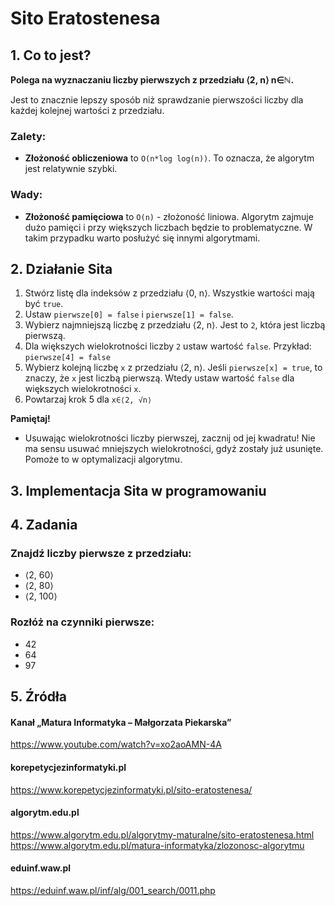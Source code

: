 # Sito Eratostenesa

## 1. Co to jest?
**Polega na wyznaczaniu liczby pierwszych z przedziału ⟨2, n⟩ n∈ℕ.**

Jest to znacznie lepszy sposób niż sprawdzanie pierwszości liczby
dla każdej kolejnej wartości z przedziału.

### Zalety:
- **Złożoność obliczeniowa** to `O(n*log log(n))`. To oznacza, że algorytm jest relatywnie szybki.

### Wady:
- **Złożoność pamięciowa** to `O(n)` - złożoność liniowa. Algorytm zajmuje dużo pamięci i przy większych liczbach będzie to problematyczne. W takim przypadku warto posłużyć się innymi algorytmami. 

## 2. Działanie Sita

1. Stwórz listę dla indeksów z przedziału ⟨0, n⟩. Wszystkie wartości mają być `true`.
2. Ustaw `pierwsze[0] = false` i `pierwsze[1] = false`.
3. Wybierz najmniejszą liczbę z przedziału ⟨2, n⟩. Jest to `2`, która jest liczbą pierwszą.
4. Dla większych wielokrotności liczby `2` ustaw wartość `false`. Przykład: `pierwsze[4] = false`
5. Wybierz kolejną liczbę `x` z przedziału ⟨2, n⟩. Jeśli `pierwsze[x] = true`, to znaczy, że `x` jest liczbą pierwszą. Wtedy ustaw wartość `false` dla większych wielokrotności `x`.
6. Powtarzaj krok 5 dla `x∈⟨2, √n⟩`

**Pamiętaj!**
- Usuwając wielokrotności liczby pierwszej, zacznij od jej kwadratu! Nie ma sensu usuwać mniejszych wielokrotności, gdyż zostały już usunięte. Pomoże to w optymalizacji algorytmu.

## 3. Implementacja Sita w programowaniu

## 4. Zadania

### Znajdź liczby pierwsze z przedziału:
- ⟨2, 60⟩
- ⟨2, 80⟩
- ⟨2, 100⟩

### Rozłóż na czynniki pierwsze:
- 42
- 64
- 97

## 5. Źródła

#### Kanał „Matura Informatyka – Małgorzata Piekarska”
https://www.youtube.com/watch?v=xo2aoAMN-4A
#### korepetycjezinformatyki.pl
https://www.korepetycjezinformatyki.pl/sito-eratostenesa/
#### algorytm.edu.pl
https://www.algorytm.edu.pl/algorytmy-maturalne/sito-eratostenesa.html
https://www.algorytm.edu.pl/matura-informatyka/zlozonosc-algorytmu
#### eduinf.waw.pl
https://eduinf.waw.pl/inf/alg/001_search/0011.php
